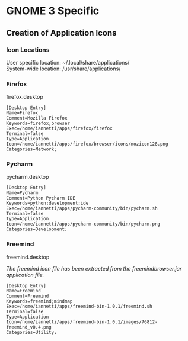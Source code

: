 # GNOME 3 Specific

## Creation of Application Icons

### Icon Locations

User specific location: ~/.local/share/applications/  
System-wide location: /usr/share/applications/  

### Firefox

firefox.desktop

```
[Desktop Entry]
Name=Firefox
Comment=Mozilla Firefox
Keywords=firefox;browser
Exec=/home/iannetti/apps/firefox/firefox
Terminal=false
Type=Application
Icon=/home/iannetti/apps/firefox/browser/icons/mozicon128.png
Categories=Network;
```

### Pycharm

pycharm.desktop

```
[Desktop Entry]
Name=Pycharm
Comment=Python Pycharm IDE
Keywords=python;development;ide
Exec=/home/iannetti/apps/pycharm-community/bin/pycharm.sh
Terminal=false
Type=Application
Icon=/home/iannetti/apps/pycharm-community/bin/pycharm.png
Categories=Development;

```

### Freemind

freemind.desktop  

_The freemind icon file has been extracted from the freemindbrowser.jar application file._  

```
[Desktop Entry]
Name=Freemind
Comment=Freemind
Keywords=freemind;mindmap
Exec=/home/iannetti/apps/freemind-bin-1.0.1/freemind.sh
Terminal=false
Type=Application
Icon=/home/iannetti/apps/freemind-bin-1.0.1/images/76812-freemind_v0.4.png
Categories=Utility;
```
